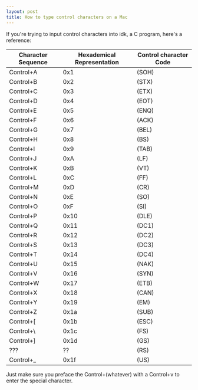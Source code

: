 ```yaml
---
layout: post
title: How to type control characters on a Mac
---
```


If you're trying to input control characters into idk, a C program, here's a reference:

| Character Sequence | Hexademical Representation | Control character Code |
|--------------------|----------------------------|------------------------|
| Control+A | 0x1| (SOH) | 
| Control+B | 0x2| (STX) |
| Control+C | 0x3| (ETX) |
| Control+D | 0x4| (EOT) |
| Control+E | 0x5| (ENQ) |
| Control+F | 0x6| (ACK) |
| Control+G | 0x7| (BEL) |
| Control+H | 0x8| (BS)  | 
| Control+I | 0x9| (TAB) |
| Control+J | 0xA| (LF)  |
| Control+K | 0xB| (VT)  |
| Control+L | 0xC| (FF)  |
| Control+M | 0xD| (CR)  |
| Control+N | 0xE| (SO)  |
| Control+O | 0xF| (SI)  |
| Control+P | 0x10| (DLE) | 
| Control+Q | 0x11| (DC1) | 
| Control+R | 0x12| (DC2) |
| Control+S | 0x13| (DC3) |
| Control+T | 0x14| (DC4) |
| Control+U | 0x15| (NAK) |
| Control+V | 0x16| (SYN) |
| Control+W | 0x17| (ETB) |
| Control+X | 0x18| (CAN) |
| Control+Y | 0x19| (EM)  | 
| Control+Z | 0x1a| (SUB) |
| Control+[ | 0x1b| (ESC) |
| Control+\ | 0x1c| (FS)  |
| Control+] | 0x1d| (GS)  |
| ??? 		   | ?? |	(RS) |
| Control+\_ | 0x1f| (US)  |

Just make sure you preface the Control+(whatever) with a Control+v to enter the special character.

